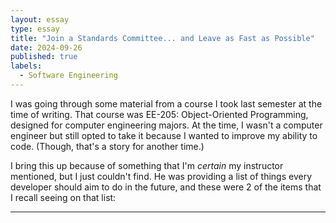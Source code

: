 ```yaml
---
layout: essay
type: essay
title: "Join a Standards Committee... and Leave as Fast as Possible"
date: 2024-09-26
published: true
labels:
  - Software Engineering
---
```


I was going through some material from a course I took last semester at the time
of writing. That course was EE-205: Object-Oriented Programming, designed for
computer engineering majors. At the time, I wasn't a computer engineer but still
opted to take it because I wanted to improve my ability to code. (Though, that's
a story for another time.)

I bring this up because of something that I'm *certain* my instructor mentioned,
but I just couldn't find. He was providing a list of things every developer
should aim to do in the future, and these were 2 of the items that I recall
seeing on that list:

---

<center>
  <it>
  </it>
</center>
